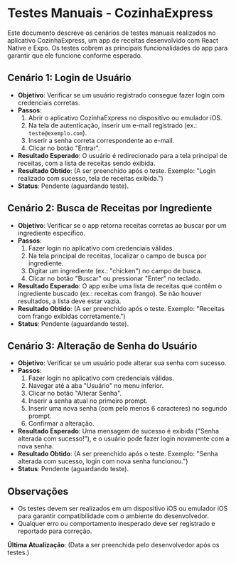 # Testes Manuais - CozinhaExpress

Este documento descreve os cenários de testes manuais realizados no aplicativo CozinhaExpress, um app de receitas desenvolvido com React Native e Expo. Os testes cobrem as principais funcionalidades do app para garantir que ele funcione conforme esperado.

## Cenário 1: Login de Usuário
- **Objetivo**: Verificar se um usuário registrado consegue fazer login com credenciais corretas.
- **Passos**:
  1. Abrir o aplicativo CozinhaExpress no dispositivo ou emulador iOS.
  2. Na tela de autenticação, inserir um e-mail registrado (ex.: `teste@exemplo.com`).
  3. Inserir a senha correta correspondente ao e-mail.
  4. Clicar no botão "Entrar".
- **Resultado Esperado**: O usuário é redirecionado para a tela principal de receitas, com a lista de receitas sendo exibida.
- **Resultado Obtido**: (A ser preenchido após o teste. Exemplo: "Login realizado com sucesso, tela de receitas exibida.")
- **Status**: Pendente (aguardando teste).

## Cenário 2: Busca de Receitas por Ingrediente
- **Objetivo**: Verificar se o app retorna receitas corretas ao buscar por um ingrediente específico.
- **Passos**:
  1. Fazer login no aplicativo com credenciais válidas.
  2. Na tela principal de receitas, localizar o campo de busca por ingrediente.
  3. Digitar um ingrediente (ex.: "chicken") no campo de busca.
  4. Clicar no botão "Buscar" ou pressionar "Enter" no teclado.
- **Resultado Esperado**: O app exibe uma lista de receitas que contêm o ingrediente buscado (ex.: receitas com frango). Se não houver resultados, a lista deve estar vazia.
- **Resultado Obtido**: (A ser preenchido após o teste. Exemplo: "Receitas com frango exibidas corretamente.")
- **Status**: Pendente (aguardando teste).

## Cenário 3: Alteração de Senha do Usuário
- **Objetivo**: Verificar se um usuário pode alterar sua senha com sucesso.
- **Passos**:
  1. Fazer login no aplicativo com credenciais válidas.
  2. Navegar até a aba "Usuário" no menu inferior.
  3. Clicar no botão "Alterar Senha".
  4. Inserir a senha atual no primeiro prompt.
  5. Inserir uma nova senha (com pelo menos 6 caracteres) no segundo prompt.
  6. Confirmar a alteração.
- **Resultado Esperado**: Uma mensagem de sucesso é exibida ("Senha alterada com sucesso!"), e o usuário pode fazer login novamente com a nova senha.
- **Resultado Obtido**: (A ser preenchido após o teste. Exemplo: "Senha alterada com sucesso, login com nova senha funcionou.")
- **Status**: Pendente (aguardando teste).

## Observações
- Os testes devem ser realizados em um dispositivo iOS ou emulador iOS para garantir compatibilidade com o ambiente do desenvolvedor.
- Qualquer erro ou comportamento inesperado deve ser registrado e reportado para correção.

**Última Atualização**: (Data a ser preenchida pelo desenvolvedor após os testes.) 